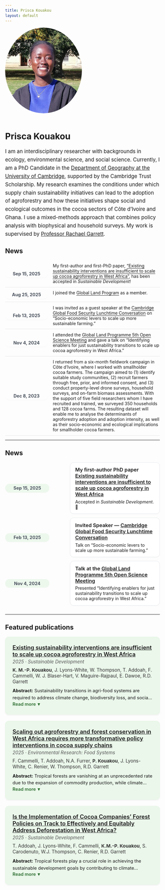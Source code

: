 ```yaml
---
title: Prisca Kouakou
layout: default
---
```

<style>
/* Make the bio section wider */
.lead {
  max-width: 750px;   /* default was ~600px */
  margin: 0 auto;     /* keep it centered */
  font-size: 1.05rem; /* optional: slightly larger text */
  line-height: 1.6;
  text-align: centered;   /* align text centered instead of centered */
}

/* Make the profile picture larger */
.avatar {
  width: 250px;   /* increase size (try 220–250px) */
  height: auto;
  border-radius: 50%;
  margin-bottom: 1rem;
}
</style>

<div class="hero">
  <img class="avatar" src="/assets/profile.jpg" alt="Prisca Kouakou headshot">
  <div class="icons">
    <a href="mailto:you@example.com" title="Email"><i class="fa-solid fa-envelope"></i></a>
    <a href="https://scholar.google.com/citations?user=I9N3bjcAAAAJ&hl=en&oi=ao" title="Google Scholar"><i class="fa-brands fa-google"></i></a>
    <a href="https://orcid.org/0009-0001-3711-1578" title="ORCID"><i class="fa-brands fa-orcid"></i></a>
    <a href="https://github.com/priscakmkouakou" title="GitHub"><i class="fa-brands fa-github"></i></a>
    <a href="https://www.linkedin.com/in/maria-prisca-kouakou/" title="LinkedIn"><i class="fa-brands fa-linkedin"></i></a>
    <a href="/docs/KouakouCV_August2025.pdf" title="Curriculum Vitae" target="_blank"><i class="fa-solid fa-file-lines"></i></a>
  </div>
  
  <h1 class="hero-name">Prisca Kouakou</h1>
  <p class="lead">
  I am an interdisciplinary researcher with backgrounds in ecology, environmental science, and social science.
  Currently, I am a PhD Candidate in the <a href="https://www.geog.cam.ac.uk/people/kouakou/">Department of Geography at the University of Cambridge</a>,   supported by the Cambridge Trust Scholarship. My research examines the conditions under which supply chain sustainability initiatives 
  can lead to the adoption of agroforestry and how these initiatives shape social and ecological outcomes in the cocoa 
  sectors of Côte d’Ivoire and Ghana. I use a mixed-methods approach that combines policy analysis with biophysical 
  and household surveys. My work is supervised by <a href="https://www.geog.cam.ac.uk/people/garrett/">Professor Rachael Garrett</a>. 
</p>
</div>

<div class="section">
  <h2>News</h2>

<style>
  /* --- News list styling --- */
  .news-list {list-style: none; margin: 0; padding: 0;}
  .news-item {
    display: flex; gap: 1rem; align-items: flex-start;
    padding: .6rem 0; border-bottom: 1px solid rgba(127,127,127,.2);
  }
  .news-date {
    flex: 0 0 7.5rem; /* left column width */
    font-weight: 600; white-space: nowrap; color: inherit; opacity: .8;
  }
  .news-text {flex: 1 1 auto; min-width: 0;}
  .news-text a {text-decoration: none; border-bottom: 1px solid currentColor;}
  .news-text a:hover {text-decoration: none; border-bottom-color: transparent;}
  /* Small screens: stack a bit tighter */
  @media (max-width: 480px) {
    .news-item {gap: .6rem;}
    .news-date {flex-basis: 6.5rem; font-weight: 600;}
  }
</style>

<ul class="news-list">

  <li class="news-item">
    <time class="news-date">Sep 15, 2025</time>
    <div class="news-text">
      My first-author and first-PhD paper, 
      <a href="https://www.repository.cam.ac.uk/handle/1810/389512">“Existing sustainability interventions are insufficient to scale up cocoa agroforestry in West Africa”</a>,
      has been accepted in <em>Sustainable Development</em>!
    </div>
  </li>

<li class="news-item">
    <time class="news-date">Aug 25, 2025</time>
    <div class="news-text">
      I joined the <a href="https://glp.earth/who-we-are/members">Global Land Program</a> as a member.
    </div>
  </li>
  
  <li class="news-item">
    <time class="news-date">Feb 13, 2025</time>
    <div class="news-text">
      I was invited as a guest speaker at the 
      <a href="https://www.globalfood.cam.ac.uk/events/lunchtime-conversation-socio-economic-levers-scale-more-sustainable-farming">Cambridge Global Food Security Lunchtime Conversation</a> on 
      “Socio-economic levers to scale up more sustainable farming.”
    </div>
  </li>

  <li class="news-item">
    <time class="news-date">Nov 4, 2024</time>
    <div class="news-text">
      I attended the <a href="https://glp.earth/news-events/events/5th-open-science-meeting-pathways-sustainable-and-just-land-systems">Global Land Programme 5th Open Science Meeting</a> and gave a talk on 
      “Identifying enablers for just sustainability transitions to scale up cocoa agroforestry in West Africa.”
    </div>
  </li>

  <li class="news-item">
    <time class="news-date">Dec 8, 2023</time>
    <div class="news-text">
      I returned from a six-month fieldwork campaign in Côte d’Ivoire, where I worked with smallholder cocoa farmers. The campaign aimed to (1) identify suitable study communities, (2) recruit farmers through free, prior, and informed consent, and (3) conduct property-level drone surveys, household surveys, and on-farm biomass assessments. With the support of five field researchers whom I have recruited and trained, we surveyed 350 households and 128 cocoa farms. The resulting dataset will enable me to analyse the determinants of agroforestry adoption and adoption intensity, as well as their socio-economic and ecological implications for smallholder cocoa farmers. 
    </div>
  </li>

</ul>
</div>

---
## News

<style>
/* ===== Timeline variables (tweak here) ===== */
.news-tl{
  --accent: #2b6e2f;      /* dark green for dots */
  --pill:   #eaf7ea;      /* light-green pill for dates */
  --line:   #cfe7d3;      /* spine color */
  --text-m: #6b7280;      /* muted text */
  --card-bg:#fff;         /* right card background */
  --card-br:#e5e7eb;      /* right card border */
  max-width: 1000px; margin: 0 auto 1.75rem auto;
  display: grid; grid-template-columns: 9rem 2.2rem 1fr; gap: .75rem 1rem;
  align-items: start; position: relative;
}

/* vertical spine */
.news-tl::before{
  content:""; grid-column:2; grid-row:1 / -1; justify-self:center;
  width:4px; background:var(--line); border-radius:2px;
}

/* date pill on the left */
.news-date{
  grid-column:1; align-self:center;
  background:var(--pill); color:#1f2937; font-weight:700;
  padding:.35rem .6rem; border-radius:999px; text-align:center;
  box-shadow: 0 1px 0 rgba(0,0,0,.04);
  font-size:.9rem;
}

/* mask the node */
.news-node { display: none; }
/* dot on the spine */
.news-node{
  grid-column:2; justify-self:center; margin-top:.4rem;
  width:14px; height:14px; background:var(--accent); border-radius:50%;
  box-shadow:0 0 0 4px #fff;
}

/* right-side card */
.news-card{
  grid-column:3; background:var(--card-bg); border:1px solid var(--card-br);
  padding:.85rem 1rem; border-radius:12px; box-shadow:0 1px 2px rgba(0,0,0,.03);
}
.news-title{ margin:0; font-weight:600; }
.news-card p{ margin:.35rem 0 0 0; }

/* Compact mobile layout */
@media (max-width: 640px){
  .news-tl{ grid-template-columns: 7.2rem 1.8rem 1fr; }
  .news-card{ padding: .75rem .85rem; }
}
</style>

<div class="news-tl">
  <!-- News Item 1 -->
  <div class="news-date">Sep 15, 2025</div>
  <div class="news-node"></div>
  <div class="news-card">
    <h3 class="news-title">
      My first-author PhD paper <a href="https://www.repository.cam.ac.uk/handle/1810/389512">Existing sustainability interventions are insufficient to scale up cocoa agroforestry in West Africa</a>
    </h3>
    <p>Accepted in <em>Sustainable Development</em>. 🎉</p>
  </div>

  <!-- News Item 2 -->
  <div class="news-date">Feb 13, 2025</div>
  <div class="news-node"></div>
  <div class="news-card">
    <h3 class="news-title">
      Invited Speaker — <a href="https://www.globalfood.cam.ac.uk/events/lunchtime-conversation-socio-economic-levers-scale-more-sustainable-farming/">Cambridge Global Food Security Lunchtime Conversation</a>
    </h3>
    <p>Talk on “Socio-economic levers to scale up more sustainable farming.”</p>
  </div>

  <!-- News Item 3 -->
  <div class="news-date">Nov 4, 2024</div>
  <div class="news-node"></div>
  <div class="news-card">
    <h3 class="news-title">
      Talk at the <a href="https://glp.earth/news-events/events/5th-open-science-meeting-pathways-sustainable-and-just-land-systems/">Global Land Programme 5th Open Science Meeting</a>
    </h3>
    <p>Presented “Identifying enablers for just sustainability transitions to scale up cocoa agroforestry in West Africa.”</p>
  </div>
</div>

---

<div class="section">
  
  <h2>Featured publications</h2>

<style>
/* Card look */
.pub-card{
  background:#eaf7ea; /* light green */
  border-radius:12px;
  padding:1.5rem;
  margin-bottom:1.25rem;
  box-shadow:0 2px 4px rgba(0,0,0,.06);
}
.pub-card h3{margin:0 0 .25rem 0;font-size:1.15rem;font-weight:600;}
.pub-card .journal{font-style:italic;color:#555;font-size:.95rem;}
.pub-card .authors{margin:.5rem 0;color:#333;font-size:.95rem;}

/* Expander: keep toggle at the bottom */
.expander input{display:none;}

/* Clamped preview: show only 2 lines + ellipsis */
.abstract{
  font-size:.92rem; line-height:1.55; margin:.6rem 0 0 0;
  display:-webkit-box; -webkit-line-clamp:2; -webkit-box-orient:vertical;
  overflow:hidden; text-overflow:ellipsis;
}

/* When expanded, remove the clamp */
.expander input:checked ~ .abstract{
  -webkit-line-clamp:unset; overflow:visible;
}

/* Toggle link styles */
.expander label{
  display:inline-flex; align-items:center; gap:.35rem;
  font-weight:600; font-size:.92rem; color:#2b6e2f;
  cursor:pointer; user-select:none; text-decoration:none; border-bottom:1px solid transparent;
}
.expander label:hover{border-bottom-color:#2b6e2f;}
.more{display:inline;}
.less{display:none;}
.expander input:checked ~ label .more{display:none;}
.expander input:checked ~ label .less{display:inline;}
.chev{transition:transform .15s ease;}
.expander input:checked ~ label .chev{transform:rotate(180deg);}
</style>

<div class="pub-card">
  <h3><a href="https://doi.org/10.17863/CAM.121371">
    Existing sustainability interventions are insufficient to scale up cocoa agroforestry in West Africa
  </a></h3>
  <div class="journal">2025 · <em>Sustainable Development</em></div>
  <div class="authors">
    <strong>K. M.-P. Kouakou</strong>, J. Lyons-White, W. Thompson, T. Addoah, F. Cammelli,  W. J. Blaser-Hart, V. Maguire-Rajpaul, E. Dawoe, R.D. Garrett
  </div>

  <div class="expander">
    <input id="abs1" type="checkbox">
    <p class="abstract">
      <strong>Abstract:</strong> Sustainability transitions in agri-food systems are required to address climate change, biodiversity loss, and social inequities. In the West African cocoa sector, supply chain sustainability initiatives (SSIs) have emerged as key environmental governance tools to address these challenges and promote agroforestry. Agroforestry is a climate adaptation strategy that supports both nature and the livelihoods of smallholder farmers, yet its adoption remains limited. This study combines the Multi-Level Perspective (MLP) and the Creative Destruction (CD) frameworks to qualitatively assess how the interventions of SSIs influence the scaling up of agroforestry adoption in Côte d’Ivoire and Ghana. Through policy mapping, 101 semi-structured interviews and focus groups with governments, private companies, NGOs, and cocoa farmers, we found that most interventions (~93%) support agroforestry as a niche innovation, relying on extension services and short-term incentives. Only 7% of the interventions pursue regime-level changes, such as land and tree tenure reforms, which remain limited due to institutional and informal barriers. Additionally, SSIs have not significantly changed policy network structures, and smallholder farmers remain excluded from governance processes. Based on these findings, we recommend that scaling up agroforestry adoption requires regime destabilisation interventions, including the integration and strengthening of land and tree tenure reforms, as well as the simplification of tree registration procedures. Furthermore, greater efforts are needed to ensure the inclusion of smallholders within policy networks, as their participation remains limited.
    </p>
    <label for="abs1">
      <span class="more">Read more</span>
      <span class="less">Read less</span>
      <span class="chev">▾</span>
    </label>
  </div>
</div>

<div class="pub-card">
  <h3><a href="https://doi.org/10.1088/2976-601X/adf117">
    Scaling out agroforestry and forest conservation in West Africa requires more transformative policy interventions in cocoa supply chains
  </a></h3>
  <div class="journal">2025 · <em>Environmental Research: Food Systems</em></div>
  <div class="authors">
    F. Cammelli, T. Addoah, N.A. Furrer, <strong>P. Kouakou</strong>, J. Lyons-White, C. Renier, W. Thompson, R.D. Garrett
  </div>

  <div class="expander">
    <input id="abs1" type="checkbox">
    <p class="abstract">
      <strong>Abstract:</strong> Tropical forests are vanishing at an unprecedented rate due to the expansion of commodity production, while climate change is putting increasing strain on food systems. Côte d’Ivoire and Ghana produce over half of the world’s cocoa, a multi-billion-dollar industry, yet most cocoa producers in these two countries live below the poverty line, and economic vulnerability is further exacerbated by climate change and ongoing deforestation largely driven by cocoa expansion. Companies have recently begun implementing policies to promote forest restoration, halt deforestation, and improve farmers’ livelihoods, but there is increasing evidence that these efforts are falling short in terms of both effectiveness and equity. This perspective article argues that several critical design flaws are central to the short-comings of these company policies that are likely to be exacerbated with the new EU deforestation regulation. The first problem is that they target a sub-optimal scale, focusing largely on individual suppliers or on landscape approaches that are only partially implemented, rather than on more manageable supply shed scales. The second flaw is that they focus on tree planting and agroforestry over conservation of remaining forests. We propose that cocoa firms and importing countries embrace more transformative policy approaches that target the correct scale and ambition to tackle structural issues influencing supply chain sustainability and achieve synergies between environmental and social outcomes. First, policies must be integrated in a mitigation and conservation hierarchy, focusing on conservation, not just tree planting. Second, companies must expand their approach beyond their individual supply chains to the broader supply sheds where they source.
    </p>
    <label for="abs1">
      <span class="more">Read more</span>
      <span class="less">Read less</span>
      <span class="chev">▾</span>
    </label>
  </div>
</div>

<div class="pub-card">
  <h3><a href="https://doi.org/10.1002/sd.3380">
    Is the Implementation of Cocoa Companies’ Forest Policies on Track to Effectively and Equitably Address Deforestation in West Africa?
  </a></h3>
  <div class="journal">2025 · <em>Sustainable Development</em></div>
  <div class="authors">
    T. Addoah, J. Lyons-White, F. Cammelli, <strong>K.M.-P. Kouakou</strong>, S. Carodenuto, W.J. Thompson, C. Renier, R.D. Garrett
  </div>

  <div class="expander">
    <input id="abs2" type="checkbox">
    <p class="abstract">
      <strong>Abstract:</strong> Tropical forests play a crucial role in achieving the sustainable development goals by contributing to climate stability, conserving biodiversity and sustaining livelihoods. However, forests are disappearing due to agricultural expansion. In West Africa, cocoa production is a major driver of deforestation. This study examines the design and implementation of forest-focused supply chain policies (FSPs) in cocoa supply chains in Côte d'Ivoire and Ghana, the world's two leading cocoa producers. FSPs are voluntary policies of companies to combat deforestation, restore forests, and improve farmers' livelihoods. Drawing on 91 stakeholder interviews, we developed a conceptual framework to examine FSPs' theory of change, implementation and potential effectiveness and equity. Our findings reveal shortcomings in FSPs' design and implementation. FSPs are mostly narrowly focused on preventing illegal deforestation and only target farmers in companies' ‘direct’ supply chains, neglecting important landscape-scale approaches and processes. Companies also fail to include smallholder farmers sufficiently in policy design and implementation. Lastly, FSPs prioritise productivity enhancement but overlook the importance of addressing farmers' social norms and values. We provide recommendations on how to address the shortcomings to achieve sustainable cocoa production.
    </p>
    <label for="abs2">
      <span class="more">Read more</span>
      <span class="less">Read less</span>
      <span class="chev">▾</span>
    </label>
  </div>
</div>

